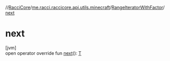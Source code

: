 //[RacciCore](../../../index.md)/[me.racci.raccicore.api.utils.minecraft](../index.md)/[RangeIteratorWithFactor](index.md)/[next](next.md)

# next

[jvm]\
open operator override fun [next](next.md)(): [T](index.md)
